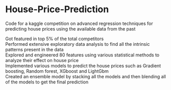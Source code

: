 # House-Price-Prediction
Code for a kaggle competition on advanced regression techniques for predicting house prices using the available data from the past

Got featured in top 5% of the total competitors <br>
Performed extensive exploratory data analysis to find all the intrinsic patterns present in the data<br>
Explored and engineered 80 features using various statistical methods to analyze their effect on house price<br>
Implemented various models to predict the house prices such as Gradient boosting, Random forest, XGboost and LightGbm<br>
Created an ensemble model by stacking all the models and then blending all of the models to get the final prediction<br>
